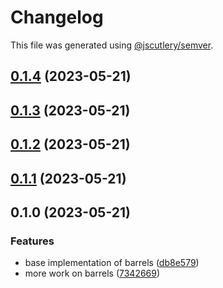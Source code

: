 # Changelog

This file was generated using [@jscutlery/semver](https://github.com/jscutlery/semver).

## [0.1.4](https://gitlab.jojoxd.nl/jojoxd-npm/barrels/compare/v0.1.3...v0.1.4) (2023-05-21)

## [0.1.3](https://gitlab.jojoxd.nl/jojoxd-npm/barrels/compare/v0.1.2...v0.1.3) (2023-05-21)

## [0.1.2](https://gitlab.jojoxd.nl/jojoxd-npm/barrels/compare/v0.1.1...v0.1.2) (2023-05-21)

## [0.1.1](https://gitlab.jojoxd.nl/jojoxd-npm/barrels/compare/v0.1.0...v0.1.1) (2023-05-21)

## 0.1.0 (2023-05-21)


### Features

* base implementation of barrels ([db8e579](https://gitlab.jojoxd.nl/jojoxd-npm/barrels/commit/db8e5790bd6ca1dd1ef61e4be2cad518366cbabb))
* more work on barrels ([7342669](https://gitlab.jojoxd.nl/jojoxd-npm/barrels/commit/7342669d24b97cf2fffc06e4cedaf6aff170f625))
